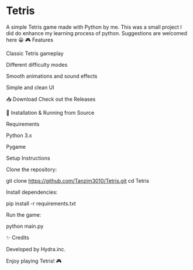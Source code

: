 # Tetris
A simple Tetris game made with Python by me. This was a small project I did do enhance my learning process of python.
Suggestions are welcomed here 😀
🎮 Features

Classic Tetris gameplay

Different difficulty modes

Smooth animations and sound effects

Simple and clean UI

📥 Download
Check out the Releases

🔧 Installation & Running from Source

Requirements

Python 3.x

Pygame

Setup Instructions

Clone the repository:

git clone https://github.com/Tanzim3010/Tetris.git
cd Tetris

Install dependencies:

pip install -r requirements.txt

Run the game:

python main.py

✨ Credits

Developed by Hydra.inc.

Enjoy playing Tetris! 🎮

